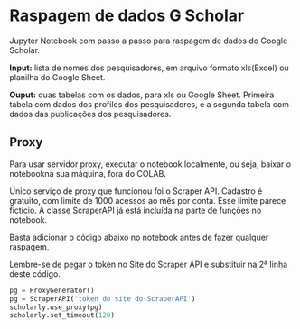 # Raspagem de dados G Scholar

Jupyter Notebook com passo a passo para raspagem de dados do Google Scholar.


__Input:__ lista de nomes dos pesquisadores, em arquivo formato xls(Excel) ou planilha do Google Sheet.

__Ouput:__ duas tabelas com os dados, para xls ou Google Sheet. Primeira tabela com dados dos profiles dos pesquisadores, e a segunda tabela com dados das publicações dos pesquisadores.

## Proxy

Para usar servidor proxy, executar o notebook localmente, ou seja, baixar o notebookna sua máquina, fora do COLAB.

Único serviço de proxy que funcionou foi o Scraper API. Cadastro é gratuito, com limite de 1000 acessos ao mês por conta. Esse limite parece fictício.
A classe ScraperAPI já está incluída na parte de funções no notebook.

Basta adicionar o código abaixo no notebook antes de fazer qualquer raspagem.

Lembre-se de pegar o token no Site do Scraper API e substituir na 2ª linha deste código.

```python
pg = ProxyGenerator()
pg = ScraperAPI('token do site do ScraperAPI')
scholarly.use_proxy(pg)
scholarly.set_timeout(120)
```
